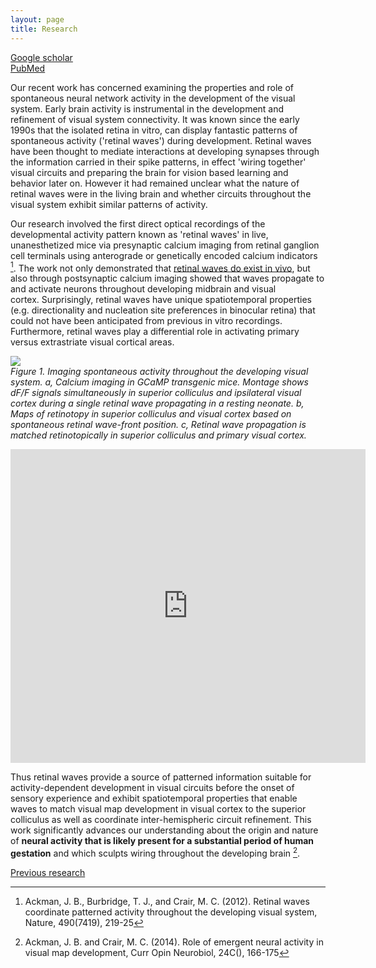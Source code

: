 ```yaml
---
layout: page  
title: Research  
---
```



[Google scholar](http://scholar.google.com/citations?user=qtmtHEUAAAAJ&hl=en)  
[PubMed][pubmedMe]  

Our recent work has concerned examining the properties and role of spontaneous neural network activity in the development of the visual system. Early brain activity is instrumental in the development and refinement of visual system connectivity. It was known since the early 1990s that the isolated retina in vitro, can display fantastic patterns of spontaneous activity ('retinal waves') during development. Retinal waves have been thought to mediate interactions at developing synapses through the information carried in their spike patterns, in effect 'wiring together' visual circuits and preparing the brain for vision based learning and behavior later on. However it had remained unclear what the nature of retinal waves were in the living brain and whether circuits throughout the visual system exhibit similar patterns of activity.

Our research involved the first direct optical recordings of the developmental activity pattern known as 'retinal waves' in live, unanesthetized mice via presynaptic calcium imaging from retinal ganglion cell terminals using anterograde or genetically encoded calcium
indicators [^Ackman:2012]. The work not only demonstrated that [retinal waves do exist in vivo](http://www.nature.com/nature/journal/v490/n7419/extref/nature11529-s7.mov), but also through postsynaptic calcium imaging showed that waves propagate to and activate neurons throughout developing midbrain and visual cortex. Surprisingly, retinal waves have unique spatiotemporal properties (e.g. directionality and nucleation site preferences in binocular retina) that could not have been anticipated from previous in vitro recordings. Furthermore, retinal waves play a differential role in activating primary versus extrastriate visual cortical areas.  

![]({{site.data_path}}/2016-08-04-17-23-23-retinalwaves.png)  
*Figure 1. Imaging spontaneous activity throughout the developing visual system. a, Calcium imaging in GCaMP transgenic mice. Montage shows dF/F signals simultaneously in superior colliculus and ipsilateral visual cortex during a single retinal wave propagating in a resting neonate. b, Maps of retinotopy in superior colliculus and visual cortex based on spontaneous retinal wave-front position. c, Retinal wave propagation is matched retinotopically in superior colliculus and primary visual cortex.*

<iframe src="http://wl.figshare.com/articles/1264050/embed?show_title=1" width="568" height="502" frameborder="0"></iframe>

Thus retinal waves provide a source of patterned information suitable for activity-dependent development in visual circuits before the onset of sensory experience and exhibit spatiotemporal properties that enable waves to match visual map development in visual cortex to the superior colliculus as well as coordinate inter-hemispheric circuit refinement. This work significantly advances our understanding about the origin and nature of **neural activity that is likely present for a substantial period of human gestation** and which sculpts wiring throughout the developing brain [^Ackman:2014].

[Previous research](http://jamesackman.com/previous_research.html)

[^Ackman:2012]: Ackman, J. B., Burbridge, T. J., and Crair, M. C. (2012).  Retinal waves coordinate patterned activity throughout the developing visual system, Nature, 490(7419), 219-25

[^Ackman:2014]: Ackman, J. B. and Crair, M. C. (2014).  Role of emergent neural activity in visual map development, Curr Opin Neurobiol, 24C(), 166-175

[pubmedMe]: http://www.ncbi.nlm.nih.gov/pubmed/?term=(ackman+jb%5BAuthor%5D+OR+ackman+j%5BAuthor%5D)+AND+(yale%5BAffiliation%5D+OR+marseille%5BAffiliation%5D+OR+ferrara%5BAffiliation%5D+OR+connecticut%5BAffiliation%5D)
